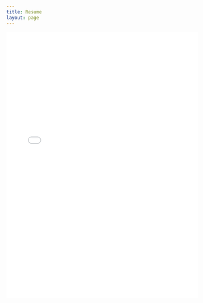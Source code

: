 ```yaml
---
title: Resume
layout: page
---
```

<iframe src="resume/viewer.html" width="100%" height="700" style="border:none;"></iframe>
